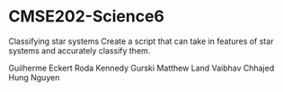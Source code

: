# CMSE202-Science6
Classifying star systems
Create a script that can take in features of star systems and accurately classify them.

Guilherme Eckert Roda
Kennedy Gurski
Matthew Land
Vaibhav Chhajed
Hung Nguyen
